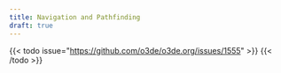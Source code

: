 ```yaml
---
title: Navigation and Pathfinding
draft: true
---
```


{{< todo issue="https://github.com/o3de/o3de.org/issues/1555" >}}
{{< /todo >}}
